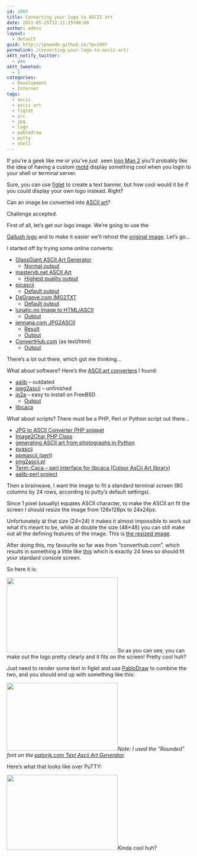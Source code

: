 ```yaml
---
id: 2907
title: Converting your logo to ASCII art
date: 2011-05-25T12:11:25+00:00
author: admin
layout:
  - default
guid: http://jpswade.github.io/?p=2907
permalink: /converting-your-logo-to-ascii-art/
aktt_notify_twitter:
  - yes
aktt_tweeted:
  - 1
categories:
  - Development
  - Internet
tags:
  - ascii
  - ascii art
  - figlet
  - irc
  - jpg
  - logo
  - pablodraw
  - putty
  - shell
---
```

<p class="lead">
  If you&#8217;re a geek like me or you&#8217;ve just  seen <a href="http://paolo.wordpress.com/2010/05/07/iron-man-2-etcmotd/">Iron Man 2</a> you&#8217;ll probably like the idea of having a custom <a href="http://en.wikipedia.org/wiki/Motd_(unix)">motd</a> display something cool when you login to your shell or terminal server.
</p>

Sure, you can use [figlet](http://en.wikipedia.org/wiki/FIGlet) to create a text banner, but how cool would it be if you could display your own logo instead. Right?

Can an image be converted into [ASCII art](http://en.wikipedia.org/wiki/ASCII_art)?

Challenge accepted.

<!--more-->First of all, let&#8217;s get our logo image. We&#8217;re going to use the 

[Gallush logo](http://www.flickr.com/photos/38114693@N04/5632552278/in/photostream) and to make it easier we&#8217;ll rehost the [original image](http://i.imgur.com/UQV1n.jpg). Let&#8217;s go&#8230;

I started off by trying some online converts:

  * [GlassGiant ASCII Art Generator](http://www.glassgiant.com/ascii/) 
      * [Normal output](http://pastie.org/pastes/1968509/text)
  * [mastervb.net ASCII Art](http://ascii.mastervb.net/) 
      * [Highest quality output](http://pastie.org/pastes/1968539/text)
  * [picascii](http://picascii.com/) 
      * [Default output](http://pastie.org/pastes/1968559/text)
  * [DeGraeve.com IMG2TXT](http://www.degraeve.com/img2txt.php) 
      * [Default output](http://pastie.org/pastes/1968565/text)
  * [lunatic.no Image to HTML/ASCII](http://lunatic.no/ol/img2aschtml.php) 
      * [Output](http://pastie.org/pastes/1968719/text)
  * [jennana.com JPG2ASCII](http://www.jennana.com/projects/ascii.php) 
      * [Result](http://www.jennana.com/projects/ascii.php?image=http%3A%2F%2Fi.imgur.com%2FUQV1n.jpg&method=Best)
      * [Output](http://pastie.org/pastes/1968773/text)
  * [ConvertHub.com](http://www.converthub.com/) (as text/html) 
      * [Output](http://pastie.org/pastes/1968604/text)

There&#8217;s a lot out there, which got me thinking&#8230;

What about software? Here&#8217;s the [ASCII art converters](http://en.wikipedia.org/wiki/ASCII_art_converters) I found:

  * [aalib](http://aa-project.sourceforge.net/aalib/) &#8211; outdated
  * [jpeg2ascii](https://sourceforge.net/projects/jpeg2ascii/) &#8211; unfinished
  * [jp2a](http://csl.sublevel3.org/jp2a/) &#8211; easy to install on FreeBSD 
      * [Output](http://pastie.org/pastes/1968666/text)
  * [libcaca](http://caca.zoy.org/)

What about scripts? There must be a PHP, Perl or Python script out there&#8230;

  * [JPG to ASCII Converter PHP snippet](http://phpsnips.com/snippet.php?id=29)
  * [Image2Char PHP Class](http://www.phpclasses.org/package/3907-PHP-Convert-image-to-HTML-with-ASCII-art-characters.html)
  * [generating ASCII art from photographs in Python](http://stevendkay.wordpress.com/2009/09/08/generating-ascii-art-from-photographs-in-python/)
  * [pyascii](http://tommih.blogspot.com/2009/01/image-to-ascii-art-with-python.html)
  * [ppmascii (perl)](http://www.floodgap.com/software/ppmascii/)
  * [png2ascii.pl](http://people.baicom.com/~agramajo/projects/png2ascii/)
  * [Term::Caca &#8211; perl interface for libcaca (Colour AsCii Art library)](http://search.cpan.org/~yanick/Term-Caca-0.97/lib/Term/Caca.pm)
  * [aalib-perl project](https://sourceforge.net/projects/aalib-perl/)

Then a brainwave, I want the image to fit a standard terminal screen (80 columns by 24 rows, according to putty&#8217;s default settings).

Since 1 pixel (usually) equates ASCII character, to make the ASCII art fit the screen I should resize the image from 128x128px to 24x24px.

Unfortunately at that size (24&#215;24) it makes it almost impossible to work out what it&#8217;s meant to be, while at double the size (48&#215;48) you can still make out all the defining features of the image. This is [the resized image](http://i.imgur.com/zJEjp.jpg).

After doing this, my favourite so far was from &#8220;converthub.com&#8221;, which results in something a little like [this](http://pastie.org/pastes/1970718/text) which is exactly 24 lines so should fit your standard console screen.

So here it is:

[<img class="aligncenter size-medium wp-image-2911" title="gallush-logo-putty" src="http://jpswade.github.io/upload/gallush-logo-putty-300x203.png" alt="" width="300" height="203" />](http://jpswade.github.io/upload/gallush-logo-putty.png)So as you can see, you can make out the logo pretty clearly and it fits on the screen! Pretty cool huh?

Just need to render some text in figlet and use [PabloDraw](http://picoe.ca/products/pablodraw/) to combine the two, and you should end up with something like this:

[<img class="aligncenter size-medium wp-image-2912" title="gallush-pablodraw" src="http://jpswade.github.io/upload/gallush-pablodraw-300x184.png" alt="" width="300" height="184" srcset="http://jpswade.github.io/upload/gallush-pablodraw-300x184.png 300w, http://jpswade.github.io/upload/gallush-pablodraw.png 929w" sizes="(max-width: 300px) 100vw, 300px" />](http://jpswade.github.io/upload/gallush-pablodraw.png)_Note: I used the &#8220;Rounded&#8221; font on the [patorjk.com Text Ascii Art Generator](http://patorjk.com/software/taag/)._

Here&#8217;s what that looks like over PuTTY:

[<img class="aligncenter size-medium wp-image-2916" title="gallush-logo-putty-final" src="http://jpswade.github.io/upload/gallush-logo-putty-final-300x203.png" alt="" width="300" height="203" />](http://jpswade.github.io/upload/gallush-logo-putty-final.png)Kinda cool huh?